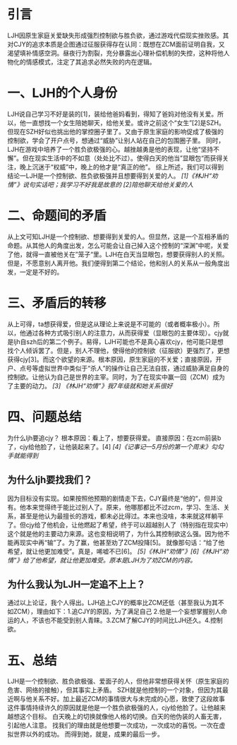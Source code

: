 # 引言
LJH因原生家庭关爱缺失形成强烈控制欲与胜负欲，通过游戏代偿现实挫败感。其对CJY的追求本质是企图通过征服获得存在认同：既想在ZCM面前证明自我，又渴望填补情感空洞。昼夜行为割裂，充分暴露出心理补偿机制的失控，这种将他人物化的情感模式，注定了其追求必然失败的内在逻辑。

# 一、LJH的个人身份
LJH说自己学习不好是装的[1]，装给他爸妈看到，得知了爸妈对他没有关爱。所以，他一直想找一个女生陪她聊天，给他关爱。或许之前这个“女生”[2]是SZH。但现在SZH好似也挑出他的掌控圈子里了。又由于原生家庭的影响促成了极强的控制欲，学会了开户点号，想通过“威胁”让别人站在自己的包围圈子里。
同时，LJH在游戏中培养了一个胜负欲极强的心。越挫越勇是他的表现，让他“坚持不懈”。但在现实生活中的不如意（处处比不过）。使得白天的他当”显眼包“而获得关注，晚上沉迷于“权威”中，晚上的他才是“真正的他”。
综上所述，我们可以得到结论一LJH是一个控制欲、胜负欲极强并且想要得到关爱的人。
*[1]《林JH“劝情”》说句实话吧；我学习不好我是故意的 [2]陪他聊天给他关爱的人*
# 二、命题间的矛盾
从上文可知LJH是一个控制欲、想要得到关爱的人。但显然，这是一个互相矛盾的命题。从其他人的角度出发，怎么可能会让自己掉入这个控制的“深渊”中呢，关爱了他，就得一直被他关在”笼子“里。LJH在白天当显眼包，想要获得别人的关照。但是，不愿意别人离开他。我们便得到第二个结论，他和别人的关系从一般角度出发，一定是不好的。
# 三、矛盾后的转移
从上可得，ta想获得爱，但是这从理论上来说是不可能的（或者概率极小）。所以，他通过各种方式吸引别人的注意力，从而获得爱（显眼包的主要体现）。cjy就是ljh自szh后的第二个例子。易得，LJH可能也不是真心喜欢cjy，他可能只是想找个人倾诉罢了。但是，别人不理他，使得他的控制欲（征服欲）更强烈了，更想获得cjy[3]。而这个欲望的来源。根本原因，原生家庭的不关爱；直接原因，开户、点号等虚拟世界中类似于“杀人”的操作让自己无法自拔，通过威胁满足自身的控制欲。让他认为自己是世界的主宰。同时，为了在现实中赢一回（ZCM）成为了主要的动力。
*[3] 《林JH“劝情”》我7年级就和她关系很好*
# 四、问题总结
为什么ljh要追cjy？
根本原因：看上了，想要获得爱。
直接原因：在zcm前装b了，cjy给他脸了，让他装起来了。[4]
*[4]《记事记—5月份的第一个周末》勾勾手就能得到*
## 为什么ljh要找我们？
因为目标没有实现。如果按照他预期的剧情走下去，CJY最终是“他的”，但并没有。他本来觉得终于能比过别人了。原来，他哪那都比不过zcm，学习、生活、关系，甚至是他认为最擅长的游戏，都未必比得过。本来也没啥，本来就这样躺平了。但cjy给了他机会，让他燃起了希望，终于可以超越别人了（特别指在现实中）这个就是他的主要动力来源。这也变相说明了，为什么其控制欲这么强。因为他不能再现实中再“输”了。为了赢，他甚至劝了ZCM投降[5]。
就像那句话：“给了他希望，就让他更加难受”。真是，唏嘘不已[6]。
*[5]《林JH“劝情”》[6]《林JH“劝情”》给了他希望，就让他更加难受。原本是LJH为了劝ZCM的内容。*

## 为什么我认为LJH一定追不上上？
通过以上论证，我个人得出。LJH追上CJY的概率比ZCM还低（甚至我认为其不如ZCM），理由如下：1.追CJY的原因，为了满足自己 2.他是一个妄想掌握别人命运的人，不该也不能受到别人青睐。3.ZCM了解CJY的时间比LJH还久。4.控制欲。

# 五、总结
LJH是一个控制欲、胜负欲极强、爱面子的人，但他非常想获得关怀（原生家庭的危害、网络的接触），但其事实上矛盾。
SZH就是他控制的一个对象，但因为其最近啊与他关系不好。加上最近ZCM的事情很大与未完成的心愿，致使了这段故事
这件事情持续许久的原因就是他是一个胜负欲极强的人，cjy给他脸了。让他越来越想这个目标。
白天晚上的切换就像他人格的切换。白天的他伪装的人畜无害，引起他人注意。
找我们的理由就是他想要一次成功，一次成功的喜悦。一次在虚拟世界以外的成功。
而得到她，就是，成果的最后一步。